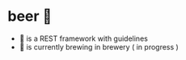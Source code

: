 # beer 🍺

- 🍺 is a REST framework with guidelines
- 🍺 is currently brewing in brewery ( in progress )